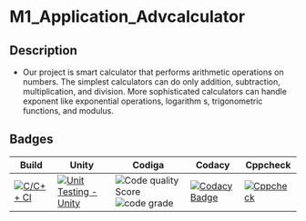# M1_Application_Advcalculator
## Description
* Our project is smart calculator that performs arithmetic operations on numbers. The simplest calculators can do only addition, subtraction, multiplication, and division. More sophisticated calculators can handle exponent like exponential operations, logarithm s, trigonometric functions, and modulus.

## Badges
 | Build | Unity | Codiga | Codacy | Cppcheck | 
 | --- | --- | --- | --- | --- | 
[![C/C++ CI](https://github.com/Coolbuyq/M1_Application_Advcalculator/actions/workflows/c-cpp.yml/badge.svg)](https://github.com/Coolbuyq/M1_Application_Advcalculator/actions/workflows/c-cpp.yml)|[![Unit Testing -Unity](https://github.com/Coolbuyq/M1_Application_Advcalculator/actions/workflows/Unity.yml/badge.svg)](https://github.com/Coolbuyq/M1_Application_Advcalculator/actions/workflows/Unity.yml)|![Code quality Score](https://api.codiga.io/project/31220/score/svg) ![code grade](https://api.codiga.io/project/31220/status/svg) |[![Codacy Badge](https://app.codacy.com/project/badge/Grade/403c7a7b3823416c92ddc231697d9397)](https://www.codacy.com/gh/Coolbuyq/M1_Application_Advcalculator/dashboard?utm_source=github.com&amp;utm_medium=referral&amp;utm_content=Coolbuyq/M1_Application_Advcalculator&amp;utm_campaign=Badge_Grade)|[![Cppcheck](https://github.com/Coolbuyq/M1_Application_Advcalculator/actions/workflows/Static-check.yml/badge.svg)](https://github.com/Coolbuyq/M1_Application_Advcalculator/actions/workflows/Static-check.yml)|
